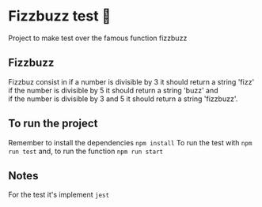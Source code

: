 # Fizzbuzz test 🧪

Project to make test over the famous function fizzbuzz

## Fizzbuzz
Fizzbuz consist in if a number is divisible by 3 it should return a string 'fizz' <br>
if the number is divisible by 5 it should return a string 'buzz' and <br>
if the number is divisible by 3 and 5 it should return a string 'fizzbuzz'.


## To run the project
Remember to install the dependencies ```npm install```
To run the test with ```npm run test```
and, to run the function ```npm run start```

## Notes
For the test it's implement ```jest```

